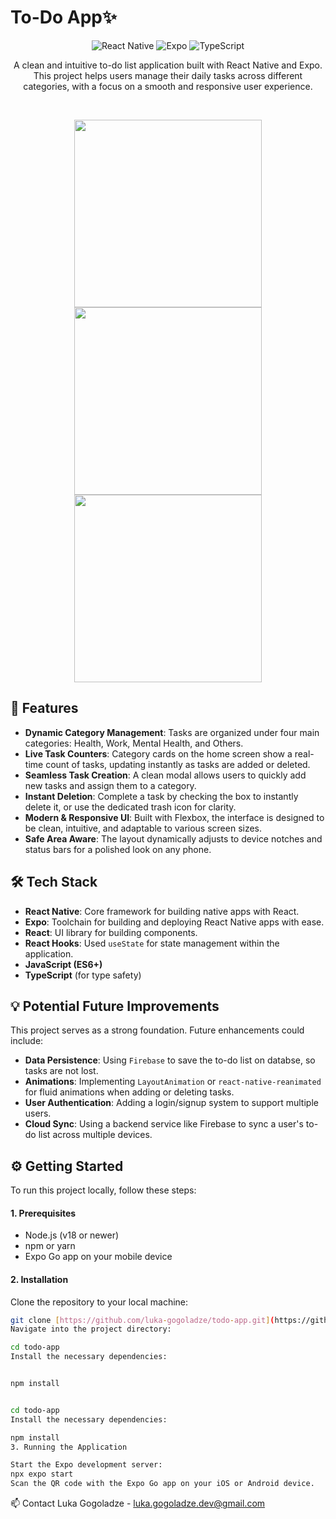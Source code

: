 # To-Do App✨

<p align="center">
  <img alt="React Native" src="https://img.shields.io/badge/React%20Native-20232A?style=for-the-badge&logo=react&logoColor=61DAFB" />
  <img alt="Expo" src="https://img.shields.io/badge/Expo-000020?style=for-the-badge&logo=expo&logoColor=white" />
  <img alt="TypeScript" src="https://img.shields.io/badge/TypeScript-007ACC?style=for-the-badge&logo=typescript&logoColor=white" />
</p>

<p align="center">
  A clean and intuitive to-do list application built with React Native and Expo. This project helps users manage their daily tasks across different categories, with a focus on a smooth and responsive user experience.
</p>

<br>

<p align="center">
  <img src="https://github.com/user-attachments/assets/ce0bce96-da6b-4d2d-93b8-b84db5f26313" width="300" />
   <img src="https://github.com/user-attachments/assets/3dbebe56-f1c2-45f3-8f83-91410fde0a06" width="300" />
   <img src="https://github.com/user-attachments/assets/bb138bd0-3c89-4b0c-90ee-8f46c5ccac36" width="300" />
</p>

## 🚀 Features

- **Dynamic Category Management**: Tasks are organized under four main categories: Health, Work, Mental Health, and Others.
- **Live Task Counters**: Category cards on the home screen show a real-time count of tasks, updating instantly as tasks are added or deleted.
- **Seamless Task Creation**: A clean modal allows users to quickly add new tasks and assign them to a category.
- **Instant Deletion**: Complete a task by checking the box to instantly delete it, or use the dedicated trash icon for clarity.
- **Modern & Responsive UI**: Built with Flexbox, the interface is designed to be clean, intuitive, and adaptable to various screen sizes.
- **Safe Area Aware**: The layout dynamically adjusts to device notches and status bars for a polished look on any phone.

## 🛠️ Tech Stack

- **React Native**: Core framework for building native apps with React.
- **Expo**: Toolchain for building and deploying React Native apps with ease.
- **React**: UI library for building components.
- **React Hooks**: Used `useState` for state management within the application.
- **JavaScript (ES6+)**
- **TypeScript** (for type safety)

## 💡 Potential Future Improvements

This project serves as a strong foundation. Future enhancements could include:
- **Data Persistence**: Using `Firebase` to save the to-do list on databse, so tasks are not lost.
- **Animations**: Implementing `LayoutAnimation` or `react-native-reanimated` for fluid animations when adding or deleting tasks.
- **User Authentication**: Adding a login/signup system to support multiple users.
- **Cloud Sync**: Using a backend service like Firebase to sync a user's to-do list across multiple devices.

## ⚙️ Getting Started

To run this project locally, follow these steps:

#### 1. Prerequisites
- Node.js (v18 or newer)
- npm or yarn
- Expo Go app on your mobile device

#### 2. Installation
Clone the repository to your local machine:
```bash
git clone [https://github.com/luka-gogoladze/todo-app.git](https://github.com/luka-gogoladze/todo-app.git)
Navigate into the project directory:

cd todo-app
Install the necessary dependencies:


npm install


cd todo-app
Install the necessary dependencies:

npm install
3. Running the Application

Start the Expo development server:
npx expo start
Scan the QR code with the Expo Go app on your iOS or Android device.

```
📫 Contact
Luka Gogoladze - luka.gogoladze.dev@gmail.com
